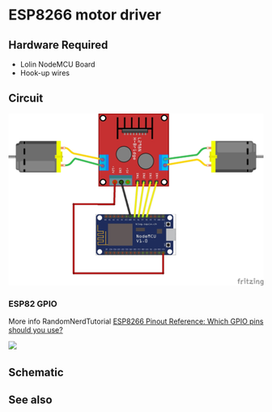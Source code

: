 # ESP8266 motor driver

## Hardware Required

* Lolin NodeMCU Board
* Hook-up wires

## Circuit

![](1468491352111854412.jpg)

### ESP82 GPIO
More info RandomNerdTutorial [ESP8266 Pinout Reference: Which GPIO pins should you use?](https://randomnerdtutorials.com/esp8266-pinout-reference-gpios/)

![](https://i0.wp.com/randomnerdtutorials.com/wp-content/uploads/2019/05/ESP8266-NodeMCU-kit-12-E-pinout-gpio-pin.png)

## Schematic
## See also
